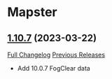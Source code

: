 # Mapster

## [1.10.7](https://github.com/Nevcairiel/Mapster/tree/1.10.7) (2023-03-22)
[Full Changelog](https://github.com/Nevcairiel/Mapster/compare/1.10.6...1.10.7) [Previous Releases](https://github.com/Nevcairiel/Mapster/releases)

- Add 10.0.7 FogClear data  
